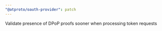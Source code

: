 ```yaml
---
"@atproto/oauth-provider": patch
---
```


Validate presence of DPoP proofs sooner when processing token requests
